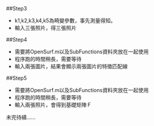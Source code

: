 ##Step3
* k1,k2,k3,k4,k5為畸變參數，事先測量得知。
* 輸入三張照片，得三張照片

##Step4
* 需要將OpenSurf.m以及SubFunctions資料夾放在一起使用
* 程序跑的時間稍長，需要等待
* 輸入兩張圖片，結果會顯示兩張圖片的特徵匹配線

##Step5
* 需要將OpenSurf.m以及SubFunctions資料夾放在一起使用
* 程序跑的時間稍長，需要等待
* 輸入兩張照片，會得到基礎矩陣Ｆ


未完待續......

